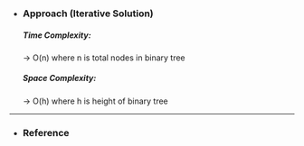 - <h3>Approach (Iterative Solution)</h3>
    <div>
    <p>
    </p>

    <!-- ![example-1](images/img1.png)<br> -->
    </div>
    <div>
    <h5>Time Complexity: </h5>
    <p>→ O(n) where n is total nodes in binary tree
    </p>
    <h5>Space Complexity:</h5>
    <p>→ O(h) where h is height of binary tree
    </p>
    </div>
<hr>

- <h3>Reference</h3>
<!-- 1. [Click Here](Link) -->
